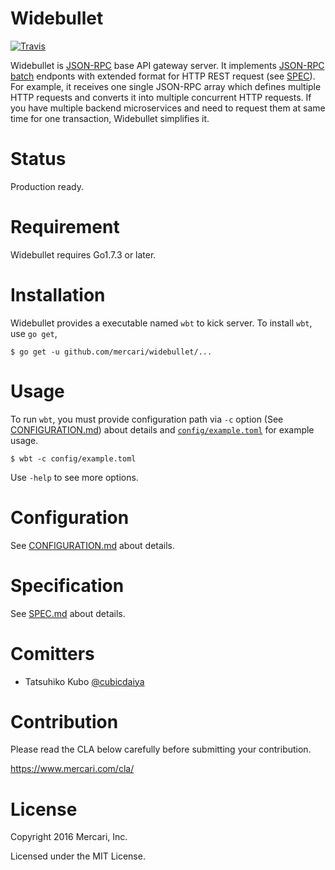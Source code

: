 # Widebullet 

[![Travis](https://img.shields.io/travis/mercari/widebullet.svg?style=flat-square)](https://travis-ci.org/mercari/widebullet)

Widebullet is [JSON-RPC](http://www.jsonrpc.org/) base API gateway server. It implements [JSON-RPC batch](http://www.jsonrpc.org/specification#batch) endponts with extended format for HTTP REST request (see [SPEC](/SPEC.md)). For example, it receives one single JSON-RPC array which defines multiple HTTP requests and converts it into multiple concurrent HTTP requests. If you have multiple backend microservices and need to request them at same time for one transaction, Widebullet simplifies it.

# Status

Production ready.

# Requirement

Widebullet requires Go1.7.3 or later.

# Installation

Widebullet provides a executable named `wbt` to kick server. To install `wbt`, use `go get`,

```
$ go get -u github.com/mercari/widebullet/...
```

# Usage

To run `wbt`, you must provide configuration path via `-c` option (See [CONFIGURATION.md](/CONFIGURATION.md)) about details and [`config/example.toml`](/config/example.toml) for example usage.

```
$ wbt -c config/example.toml
```

Use `-help` to see more options.


# Configuration

See [CONFIGURATION.md](/CONFIGURATION.md) about details.

# Specification

See [SPEC.md](/SPEC.md) about details.

# Comitters

 * Tatsuhiko Kubo [@cubicdaiya](https://github.com/cubicdaiya)

# Contribution

Please read the CLA below carefully before submitting your contribution.

https://www.mercari.com/cla/

# License

Copyright 2016 Mercari, Inc.

Licensed under the MIT License.
